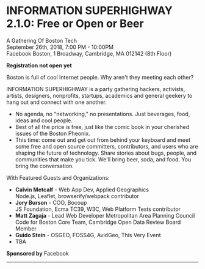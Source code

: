 # INFORMATION SUPERHIGHWAY 2.1.0: Free or Open or Beer

A Gathering Of Boston Tech  
September 26th, 2018, 7:00 PM - 10:00PM  
Facebook Boston, 1 Broadway, Cambridge, MA 012142 (8th Floor)

**Registration not open yet**

Boston is full of cool Internet people. Why aren't they meeting each other?

INFORMATION SUPERHIGHWAY is a party gathering hackers, activists, artists, designers, nonprofits, startups, academics and general geekery to hang out and connect with one another.

- No agenda, no "networking," no presentations. Just beverages, food, ideas and cool people.
- Best of all the price is free, just like the comic book in your cherished issues of the Boston Pheonix.
- This time: come out and get out from behind your keyboard and meet some free and open source committers, contributors, and users who are shaping the future of technology. Share stories about bugs, people, and communities that make you tick. We'll bring beer, soda, and food. You bring the conversation.

With Featured Guests and Organizations:

* **Calvin Metcalf** - Web App Dev, Applied Geographics  
Node.js, Leaflet, browserify/webpack contributor
* **Jory Burson** - COO, Bocoup  
JS Foundation, Ecma TC39, W3C, Web Platform Tests contributor
* **Matt Zagaja** - Lead Web Developer Metropolitan Area Planning Council
Code for Boston Core Team, Cambridge Open Data Review Board Member
* **Guido Stein** - OSGEO, FOSS4G, AvidGeo, This Very Event
* TBA

**Sponsored by** Facebook

---
